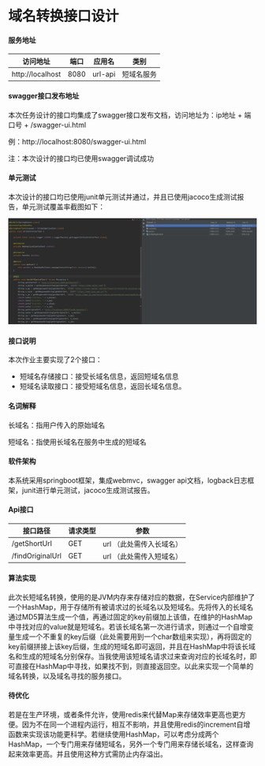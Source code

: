 # 域名转换接口设计

#### 服务地址

| 访问地址         | 端口 | 应用名  | 类别       |
| ---------------- | ---- | ------- | ---------- |
| http://localhost | 8080 | url-api | 短域名服务 |



#### swagger接口发布地址

本次任务设计的接口均集成了swagger接口发布文档，访问地址为：ip地址 + 端口号 + /swagger-ui.html

例：http://localhost:8080/swagger-ui.html

注：本次设计的接口均已使用swagger调试成功



#### 单元测试

本次设计的接口均已使用junit单元测试并通过，并且已使用jacoco生成测试报告，单元测试覆盖率截图如下：

![测试用例覆盖面截图](.\测试用例覆盖面截图.png)



#### 接口说明

本次作业主要实现了2个接口：

- 短域名存储接口：接受长域名信息，返回短域名信息
- 短域名读取接口：接受短域名信息，返回长域名信息。



#### 名词解释

长域名：指用户传入的原始域名

短域名：指使用长域名在服务中生成的短域名



#### 软件架构

本系统采用springboot框架，集成webmvc，swagger api文档，logback日志框架，junit进行单元测试，jacoco生成测试报告。



#### Api接口

| 接口路径         | 请求类型 | 参数                     |
| ---------------- | -------- | ------------------------ |
| /getShortUrl     | GET      | url （此处需传入长域名） |
| /findOriginalUrl | GET      | url （此处需传入短域名） |



#### 算法实现

此次长短域名转换，使用的是JVM内存来存储对应的数据，在Service内部维护了一个HashMap，用于存储所有被请求过的长域名以及短域名。先将传入的长域名通过MD5算法生成一个值，再通过固定的key前缀加上该值，在维护的HashMap中寻找对应的value就是短域名。若该长域名第一次进行请求，则通过一个自增变量生成一个不重复的key后缀（此处需要用到一个char数组来实现），再将固定的key前缀拼接上该key后缀，生成的短域名即可返回，并且在HashMap中将该长域名和生成的短域名分别保存。当我使用该短域名请求过来查询对应的长域名时，即可直接在HashMap中寻找，如果找不到，则直接返回空。以此来实现一个简单的域名转换，以及域名寻找的服务接口。



#### 待优化

若是在生产环境，或者条件允许，使用redis来代替Map来存储效率更高也更方便。因为不在同一个进程内运行，相互不影响，并且使用redis的increment自增函数来实现该功能更科学。若继续使用HashMap，可以考虑分成两个HashMap，一个专门用来存储短域名，另外一个专门用来存储长域名，这样查询起来效率更高。并且使用这种方式需防止内存溢出。
